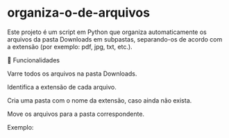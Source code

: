 # organiza-o-de-arquivos
Este projeto é um script em Python que organiza automaticamente os arquivos da pasta Downloads em subpastas, separando-os de acordo com a extensão (por exemplo: pdf, jpg, txt, etc.).

🚀 Funcionalidades

Varre todos os arquivos na pasta Downloads.

Identifica a extensão de cada arquivo.

Cria uma pasta com o nome da extensão, caso ainda não exista.

Move os arquivos para a pasta correspondente.

Exemplo:

